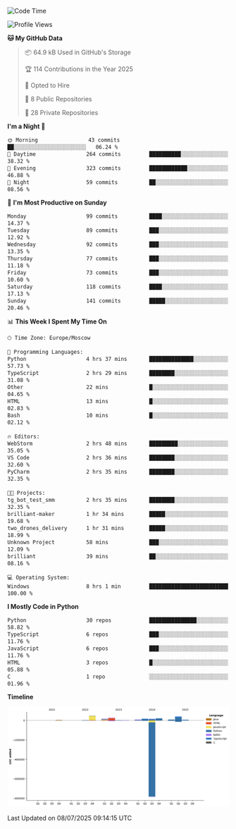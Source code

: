 <!--START_SECTION:waka-->
![Code Time](http://img.shields.io/badge/Code%20Time-714%20hrs%2036%20mins-blue)

![Profile Views](http://img.shields.io/badge/Profile%20Views-0-blue)

**🐱 My GitHub Data** 

> 📦 64.9 kB Used in GitHub's Storage 
 > 
> 🏆 114 Contributions in the Year 2025
 > 
> 💼 Opted to Hire
 > 
> 📜 8 Public Repositories 
 > 
> 🔑 28 Private Repositories 
 > 
**I'm a Night 🦉** 

```text
🌞 Morning                43 commits          ██░░░░░░░░░░░░░░░░░░░░░░░   06.24 % 
🌆 Daytime                264 commits         ██████████░░░░░░░░░░░░░░░   38.32 % 
🌃 Evening                323 commits         ████████████░░░░░░░░░░░░░   46.88 % 
🌙 Night                  59 commits          ██░░░░░░░░░░░░░░░░░░░░░░░   08.56 % 
```
📅 **I'm Most Productive on Sunday** 

```text
Monday                   99 commits          ████░░░░░░░░░░░░░░░░░░░░░   14.37 % 
Tuesday                  89 commits          ███░░░░░░░░░░░░░░░░░░░░░░   12.92 % 
Wednesday                92 commits          ███░░░░░░░░░░░░░░░░░░░░░░   13.35 % 
Thursday                 77 commits          ███░░░░░░░░░░░░░░░░░░░░░░   11.18 % 
Friday                   73 commits          ███░░░░░░░░░░░░░░░░░░░░░░   10.60 % 
Saturday                 118 commits         ████░░░░░░░░░░░░░░░░░░░░░   17.13 % 
Sunday                   141 commits         █████░░░░░░░░░░░░░░░░░░░░   20.46 % 
```


📊 **This Week I Spent My Time On** 

```text
🕑︎ Time Zone: Europe/Moscow

💬 Programming Languages: 
Python                   4 hrs 37 mins       ██████████████░░░░░░░░░░░   57.73 % 
TypeScript               2 hrs 29 mins       ████████░░░░░░░░░░░░░░░░░   31.08 % 
Other                    22 mins             █░░░░░░░░░░░░░░░░░░░░░░░░   04.65 % 
HTML                     13 mins             █░░░░░░░░░░░░░░░░░░░░░░░░   02.83 % 
Bash                     10 mins             █░░░░░░░░░░░░░░░░░░░░░░░░   02.12 % 

🔥 Editors: 
WebStorm                 2 hrs 48 mins       █████████░░░░░░░░░░░░░░░░   35.05 % 
VS Code                  2 hrs 36 mins       ████████░░░░░░░░░░░░░░░░░   32.60 % 
PyCharm                  2 hrs 35 mins       ████████░░░░░░░░░░░░░░░░░   32.35 % 

🐱‍💻 Projects: 
tg_bot_test_smm          2 hrs 35 mins       ████████░░░░░░░░░░░░░░░░░   32.35 % 
brilliant-maker          1 hr 34 mins        █████░░░░░░░░░░░░░░░░░░░░   19.68 % 
two_drones_delivery      1 hr 31 mins        █████░░░░░░░░░░░░░░░░░░░░   18.99 % 
Unknown Project          58 mins             ███░░░░░░░░░░░░░░░░░░░░░░   12.09 % 
brilliant                39 mins             ██░░░░░░░░░░░░░░░░░░░░░░░   08.16 % 

💻 Operating System: 
Windows                  8 hrs 1 min         █████████████████████████   100.00 % 
```

**I Mostly Code in Python** 

```text
Python                   30 repos            ███████████████░░░░░░░░░░   58.82 % 
TypeScript               6 repos             ███░░░░░░░░░░░░░░░░░░░░░░   11.76 % 
JavaScript               6 repos             ███░░░░░░░░░░░░░░░░░░░░░░   11.76 % 
HTML                     3 repos             █░░░░░░░░░░░░░░░░░░░░░░░░   05.88 % 
C                        1 repo              ░░░░░░░░░░░░░░░░░░░░░░░░░   01.96 % 
```



**Timeline**

![Lines of Code chart](https://raw.githubusercontent.com/adlemx/adlemx/main/assets/bar_graph.png)


 Last Updated on 08/07/2025 09:14:15 UTC
<!--END_SECTION:waka-->
